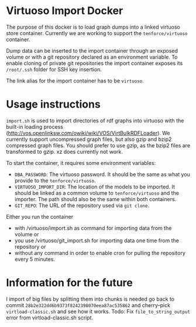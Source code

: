 # Virtuoso Import Docker

The purpose of this docker is to load graph dumps into a linked virtuoso store container.
Currently we are working to support the `tenforce/virtuoso` container.

Dump data can be inserted to the import container through an exposed volume or with a git repository declared as an environment variable.
To enable cloning of private git repositories the import container exposes its `/root/.ssh` folder for SSH key insertion.

The link alias for the import container has to be `virtuoso`.

# Usage instructions

`import.sh` is used to import directories of rdf graphs into virtuoso with the built-in loading process (http://vos.openlinksw.com/owiki/wiki/VOS/VirtBulkRDFLoader).
We currently support uncompressed graph files, but also gzip and bzip2 compressed graph files. You should prefer to use gzip, as the bzip2 files are transformed to gzip. xz does currently not work.

To start the container, it requires some environment variables:

- `DBA_PASSWORD`: The virtuoso password. It should be the same as what you provide to the `tenforce/virtuoso`.
- `VIRTUOSO_IMPORT_DIR`: The location of the models to be imported. It should be linked as a common volume to `tenforce/virtuoso` and the importer. The path should also be the same within both containers.
- `GIT_REPO`: The URL of the repository used via `git clone`.

Either you run the container 

- with /virtuoso/import.sh as command for importing data from the volume or
- you use /virtuoso/git_import.sh for importing data one time from the repository or
- without any command in order to enable cron for pulling the repository every 5 minutes.

# Information for the future

I import of big files by splitting them into chunks is needed go back to commit `28b2e322dd6b9373f8242398070eea87ac535862` and cherry-pick `virtload-classic.sh` and see how it works. Todo: Fix `file_to_string_output` error from virtload-classic.sh script.
